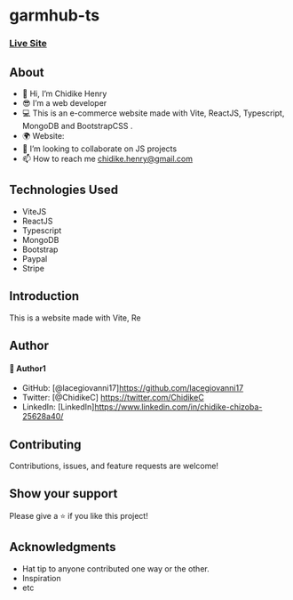 # garmhub-ts

### [Live Site]()


## About
* 👋 Hi, I’m Chidike Henry 
* 😎 I’m a web developer 
* 💻 This is an e-commerce website made with Vite, ReactJS, Typescript, MongoDB and BootstrapCSS .
* 🌍 Website:  
* 💞️ I’m looking to collaborate on JS projects 
* 📫 How to reach me chidike.henry@gmail.com


## Technologies Used
* ViteJS
* ReactJS
* Typescript
* MongoDB
* Bootstrap
* Paypal
* Stripe


## Introduction 
This is a website made with Vite, Re


## Author

#### 👤 Author1
- GitHub: [@lacegiovanni17]https://github.com/lacegiovanni17
- Twitter: [@ChidikeC] https://twitter.com/ChidikeC
- LinkedIn: [LinkedIn]https://www.linkedin.com/in/chidike-chizoba-25628a40/

## Contributing 
Contributions, issues, and feature requests are welcome!

## Show your support
Please give a ⭐️ if you like this project! 

## Acknowledgments
- Hat tip to anyone contributed one way or the other.
- Inspiration
- etc
